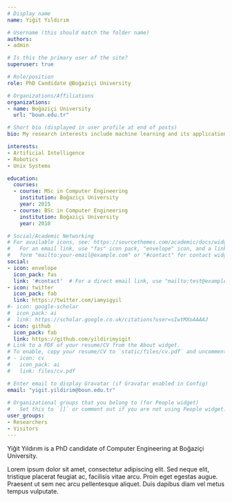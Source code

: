 ```yaml
---
# Display name
name: Yiğit Yıldırım

# Username (this should match the folder name)
authors:
- admin

# Is this the primary user of the site?
superuser: true

# Role/position
role: PhD Candidate @Boğaziçi University

# Organizations/Affiliations
organizations:
- name: Boğaziçi University
  url: "boun.edu.tr"

# Short bio (displayed in user profile at end of posts)
bio: My research interests include machine learning and its applications in robotics.

interests:
- Artificial Intelligence
- Robotics
- Unix Systems

education:
  courses:
  - course: MSc in Computer Engineering
    institution: Boğaziçi University
    year: 2015
  - course: BSc in Computer Engineering
    institution: Boğaziçi University
    year: 2010

# Social/Academic Networking
# For available icons, see: https://sourcethemes.com/academic/docs/widgets/#icons
#   For an email link, use "fas" icon pack, "envelope" icon, and a link in the
#   form "mailto:your-email@example.com" or "#contact" for contact widget.
social:
- icon: envelope
  icon_pack: fas
  link: '#contact'  # For a direct email link, use "mailto:test@example.org".
- icon: twitter
  icon_pack: fab
  link: https://twitter.com/iamyigyil
#- icon: google-scholar
#  icon_pack: ai
#  link: https://scholar.google.co.uk/citations?user=sIwtMXoAAAAJ
- icon: github
  icon_pack: fab
  link: https://github.com/yildirimyigit
# Link to a PDF of your resume/CV from the About widget.
# To enable, copy your resume/CV to `static/files/cv.pdf` and uncomment the lines below.  
# - icon: cv
#   icon_pack: ai
#   link: files/cv.pdf

# Enter email to display Gravatar (if Gravatar enabled in Config)
email: "yigit.yildirim@boun.edu.tr"
  
# Organizational groups that you belong to (for People widget)
#   Set this to `[]` or comment out if you are not using People widget.  
user_groups:
- Researchers
- Visitors
---
```


Yiğit Yıldırım is a PhD candidate of Computer Engineering at Boğaziçi University.

Lorem ipsum dolor sit amet, consectetur adipiscing elit. Sed neque elit, tristique placerat feugiat ac, facilisis vitae arcu. Proin eget egestas augue. Praesent ut sem nec arcu pellentesque aliquet. Duis dapibus diam vel metus tempus vulputate. 
